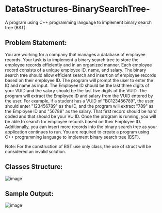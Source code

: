 # DataStructures-BinarySearchTree-
A program using C++ programming language to implement binary search tree (BST).  


## Problem Statement:
You are working for a company that manages a database of employee records. Your task is to implement a binary search tree to store the employee records efficiently and in an organized manner. Each employee record consists of a unique employee ID, name, and salary. The binary search tree should allow efficient search and insertion of employee records based on their employee ID.
The program will prompt the user to enter the ID and name as input. The Employee ID should be the last three digits of your VUID and the salary should be the last five digits of the VUID. The program will extract the Employee ID and salary from the VUID entered by the user. For example, if a student has a VUID of "BC123456789", the user should enter "123456789" as the ID, and the program will extract "789" as the Employee ID and "56789" as the salary.
That first record should be hard coded and that should be your VU ID. Once the program is running, you will be able to search for employee records based on their Employee ID. Additionally, you can insert more records into the binary search tree as your application continues to run.
You are required to create a program using C++ programming language to implement binary search tree (BST).  

Note: For the construction of BST use only class, the use of struct will be considered an invalid solution.   

## Classes Structure:

![image](https://github.com/amna-rahman/DataStructures-BinarySearchTree-/assets/109412864/ae7bcb27-3711-42f1-b0bd-72b1bfdc38a4)

 
## Sample Output:

![image](https://github.com/amna-rahman/DataStructures-BinarySearchTree-/assets/109412864/c75eac7e-59f5-4c2c-a038-f3ee5501e3fd)

